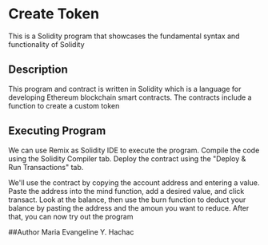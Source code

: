 # Create Token
This is a Solidity program that showcases the fundamental syntax and functionality of Solidity 

## Description
This program and contract is written in Solidity which is a language for developing Ethereum blockchain smart contracts. The contracts include a function to create a custom token

## Executing Program
We can use Remix as Solidity IDE to execute the program. Compile the code using the Solidity Compiler tab. Deploy the contract using the "Deploy & Run Transactions" tab.

We'll use the contract by copying the account address and entering a value. Paste the address into the mind function, add a desired value, and click transact. Look at the balance, then use the burn function to deduct your balance by pasting the address and the amoun you want to reduce. After that, you can now try out the program

##Author
Maria Evangeline Y. Hachac

